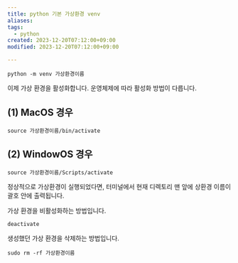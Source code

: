 ```yaml
---
title: python 기본 가상환경 venv
aliases: 
tags:
  - python
created: 2023-12-20T07:12:00+09:00
modified: 2023-12-20T07:12:00+09:00

---
```


```
python -m venv 가상환경이름
```

  



이제 가상 환경을 활성화합니다. 운영체제에 따라 활성화 방법이 다릅니다.

## (1) MacOS 경우

```
source 가상환경이름/bin/activate
```

## (2) WindowOS 경우

```
source 가상환경이름/Scripts/activate
```

정상적으로 가상환경이 실행되었다면, 터미널에서 현재 디렉토리 맨 앞에 상환경 이름이 괄호 안에 출력됩니다.


가상 환경을 비활성화하는 방법입니다.

```
deactivate
```


생성했던 가상 환경을 삭제하는 방법입니다.

```
sudo rm -rf 가상환경이름
```